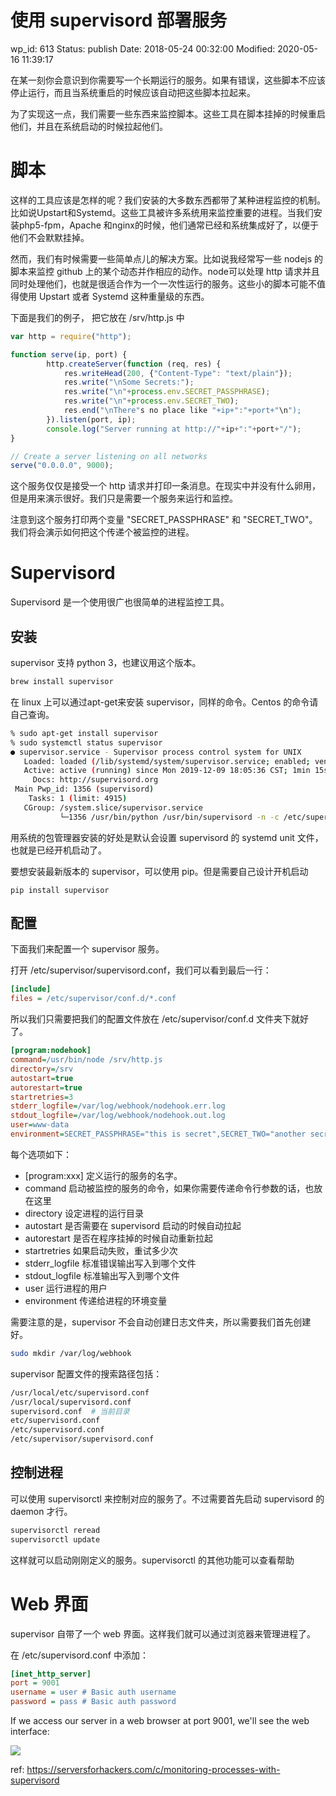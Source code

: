 # 使用 supervisord 部署服务


wp_id: 613
Status: publish
Date: 2018-05-24 00:32:00
Modified: 2020-05-16 11:39:17


在某一刻你会意识到你需要写一个长期运行的服务。如果有错误，这些脚本不应该停止运行，而且当系统重启的时候应该自动把这些脚本拉起来。

为了实现这一点，我们需要一些东西来监控脚本。这些工具在脚本挂掉的时候重启他们，并且在系统启动的时候拉起他们。

# 脚本

这样的工具应该是怎样的呢？我们安装的大多数东西都带了某种进程监控的机制。比如说Upstart和Systemd。这些工具被许多系统用来监控重要的进程。当我们安装php5-fpm，Apache 和nginx的时候，他们通常已经和系统集成好了，以便于他们不会默默挂掉。

然而，我们有时候需要一些简单点儿的解决方案。比如说我经常写一些 nodejs 的脚本来监控 github 上的某个动态并作相应的动作。node可以处理 http 请求并且同时处理他们，也就是很适合作为一个一次性运行的服务。这些小的脚本可能不值得使用 Upstart 或者 Systemd 这种重量级的东西。

下面是我们的例子， 把它放在 /srv/http.js 中

```javascript
var http = require("http");

function serve(ip, port) {
        http.createServer(function (req, res) {
            res.writeHead(200, {"Content-Type": "text/plain"});
            res.write("\nSome Secrets:");
            res.write("\n"+process.env.SECRET_PASSPHRASE);
            res.write("\n"+process.env.SECRET_TWO);
            res.end("\nThere"s no place like "+ip+":"+port+"\n");
        }).listen(port, ip);
        console.log("Server running at http://"+ip+":"+port+"/");
}

// Create a server listening on all networks
serve("0.0.0.0", 9000);
```
这个服务仅仅是接受一个 http 请求并打印一条消息。在现实中并没有什么卵用，但是用来演示很好。我们只是需要一个服务来运行和监控。

注意到这个服务打印两个变量 "SECRET_PASSPHRASE" 和 "SECRET_TWO"。我们将会演示如何把这个传递个被监控的进程。

# Supervisord

Supervisord 是一个使用很广也很简单的进程监控工具。

## 安装

supervisor 支持 python 3，也建议用这个版本。

```bash
brew install supervisor
```

在 linux 上可以通过apt-get来安装 supervisor，同样的命令。Centos 的命令请自己查询。

```bash
% sudo apt-get install supervisor
% sudo systemctl status supervisor
● supervisor.service - Supervisor process control system for UNIX
   Loaded: loaded (/lib/systemd/system/supervisor.service; enabled; vendor preset: enabled)
   Active: active (running) since Mon 2019-12-09 18:05:36 CST; 1min 15s ago
     Docs: http://supervisord.org
 Main Pwp_id: 1356 (supervisord)
    Tasks: 1 (limit: 4915)
   CGroup: /system.slice/supervisor.service
           └─1356 /usr/bin/python /usr/bin/supervisord -n -c /etc/supervisor/supervisord.conf
```

用系统的包管理器安装的好处是默认会设置 supervisord 的 systemd unit 文件，也就是已经开机启动了。

要想安装最新版本的 supervisor，可以使用 pip。但是需要自己设计开机启动

```
pip install supervisor
```

## 配置

下面我们来配置一个 supervisor 服务。

打开 /etc/supervisor/supervisord.conf，我们可以看到最后一行：

```ini
[include]
files = /etc/supervisor/conf.d/*.conf
```

所以我们只需要把我们的配置文件放在 /etc/supervisor/conf.d 文件夹下就好了。

```ini
[program:nodehook]
command=/usr/bin/node /srv/http.js
directory=/srv
autostart=true
autorestart=true
startretries=3
stderr_logfile=/var/log/webhook/nodehook.err.log
stdout_logfile=/var/log/webhook/nodehook.out.log
user=www-data
environment=SECRET_PASSPHRASE="this is secret",SECRET_TWO="another secret"
```

每个选项如下：

* [program:xxx] 定义运行的服务的名字。
* command 启动被监控的服务的命令，如果你需要传递命令行参数的话，也放在这里
* directory 设定进程的运行目录
* autostart 是否需要在 supervisord 启动的时候自动拉起
* autorestart 是否在程序挂掉的时候自动重新拉起
* startretries 如果启动失败，重试多少次
* stderr_logfile 标准错误输出写入到哪个文件
* stdout_logfile 标准输出写入到哪个文件
* user 运行进程的用户
* environment 传递给进程的环境变量

需要注意的是，supervisor 不会自动创建日志文件夹，所以需要我们首先创建好。

```bash
sudo mkdir /var/log/webhook
```

supervisor 配置文件的搜索路径包括：

```bash
/usr/local/etc/supervisord.conf
/usr/local/supervisord.conf
supervisord.conf  # 当前目录
etc/supervisord.conf
/etc/supervisord.conf
/etc/supervisor/supervisord.conf
```

## 控制进程

可以使用 supervisorctl 来控制对应的服务了。不过需要首先启动 supervisord 的daemon 才行。

```bash
supervisorctl reread
supervisorctl update
```

这样就可以启动刚刚定义的服务。supervisorctl 的其他功能可以查看帮助

# Web 界面

supervisor 自带了一个 web 界面。这样我们就可以通过浏览器来管理进程了。

在 /etc/supervisord.conf 中添加：

```ini
[inet_http_server]
port = 9001
username = user # Basic auth username
password = pass # Basic auth password
```

If we access our server in a web browser at port 9001, we'll see the web interface:

![](https://ws4.sinaimg.cn/large/006tNc79ly1frmjham7zcj319i0c2mz7.jpg)


ref: https://serversforhackers.com/c/monitoring-processes-with-supervisord